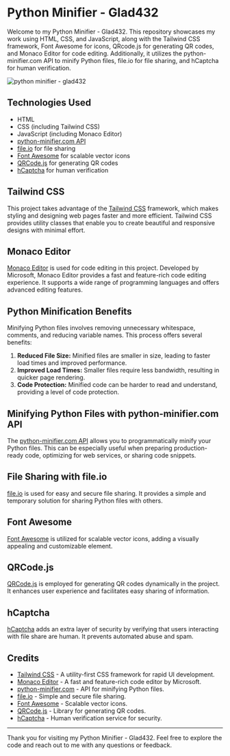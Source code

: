 # Python Minifier - Glad432

Welcome to my Python Minifier - Glad432. This repository showcases my work using HTML, CSS, and JavaScript, along with the Tailwind CSS framework, Font Awesome for icons, QRcode.js for generating QR codes, and Monaco Editor for code editing. Additionally, it utilizes the python-minifier.com API to minify Python files, file.io for file sharing, and hCaptcha for human verification.

![python minifier - glad432](https://gladw-in.github.io/projects/images/python%20minifier.webp)

## Technologies Used

- HTML
- CSS (including Tailwind CSS)
- JavaScript (including Monaco Editor)
- [python-minifier.com API](https://www.python-minifier.com/)
- [file.io](https://www.file.io/) for file sharing
- [Font Awesome](https://fontawesome.com/) for scalable vector icons
- [QRCode.js](https://davidshimjs.github.io/qrcodejs/) for generating QR codes
- [hCaptcha](https://www.hcaptcha.com/) for human verification

## Tailwind CSS

This project takes advantage of the [Tailwind CSS](https://tailwindcss.com/) framework, which makes styling and designing web pages faster and more efficient. Tailwind CSS provides utility classes that enable you to create beautiful and responsive designs with minimal effort.

## Monaco Editor

[Monaco Editor](https://microsoft.github.io/monaco-editor/) is used for code editing in this project. Developed by Microsoft, Monaco Editor provides a fast and feature-rich code editing experience. It supports a wide range of programming languages and offers advanced editing features.

## Python Minification Benefits

Minifying Python files involves removing unnecessary whitespace, comments, and reducing variable names. This process offers several benefits:

1. **Reduced File Size:** Minified files are smaller in size, leading to faster load times and improved performance.
2. **Improved Load Times:** Smaller files require less bandwidth, resulting in quicker page rendering.
3. **Code Protection:** Minified code can be harder to read and understand, providing a level of code protection.

## Minifying Python Files with python-minifier.com API

The [python-minifier.com API](https://www.python-minifier.com/) allows you to programmatically minify your Python files. This can be especially useful when preparing production-ready code, optimizing for web services, or sharing code snippets.

## File Sharing with file.io

[file.io](https://www.file.io/) is used for easy and secure file sharing. It provides a simple and temporary solution for sharing Python files with others.

## Font Awesome

[Font Awesome](https://fontawesome.com/) is utilized for scalable vector icons, adding a visually appealing and customizable element.

## QRCode.js

[QRCode.js](https://davidshimjs.github.io/qrcodejs/) is employed for generating QR codes dynamically in the project. It enhances user experience and facilitates easy sharing of information.

## hCaptcha

[hCaptcha](https://www.hcaptcha.com/) adds an extra layer of security by verifying that users interacting with file share are human. It prevents automated abuse and spam.

## Credits

- [Tailwind CSS](https://tailwindcss.com/) - A utility-first CSS framework for rapid UI development.
- [Monaco Editor](https://microsoft.github.io/monaco-editor/) - A fast and feature-rich code editor by Microsoft.
- [python-minifier.com](https://www.python-minifier.com/) - API for minifying Python files.
- [file.io](https://www.file.io/) - Simple and secure file sharing.
- [Font Awesome](https://fontawesome.com/) - Scalable vector icons.
- [QRCode.js](https://davidshimjs.github.io/qrcodejs/) - Library for generating QR codes.
- [hCaptcha](https://www.hcaptcha.com/) - Human verification service for security.

---

Thank you for visiting my Python Minifier - Glad432. Feel free to explore the code and reach out to me with any questions or feedback.
